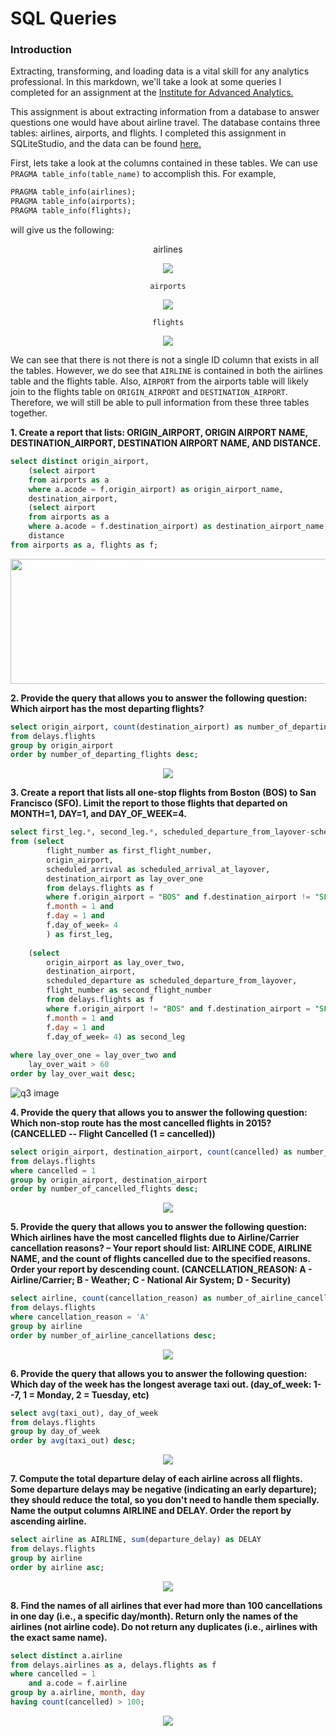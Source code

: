 # SQL Queries  
### Introduction  

Extracting, transforming, and loading data is a vital skill for any analytics professional. In this markdown, we'll take a look at some queries I completed for an assignment at the [Institute for Advanced Analytics.](https://analytics.ncsu.edu/)  

This assignment is about extracting information from a database to answer questions one would have about airline travel. The database contains three tables: airlines, airports, and flights. I completed this assignment in SQLiteStudio, and the data can be found [here.](https://www.kaggle.com/usdot/flight-delays#flights.csv)  

First, lets take a look at the columns contained in these tables. We can use `PRAGMA table_info(table_name)` to accomplish this. For example,  
```SQL
PRAGMA table_info(airlines);
PRAGMA table_info(airports);
PRAGMA table_info(flights);
```  
will give us the following:  

<p align="center"><bold>airlines</bold></p>
  
<p align="center">
  <img src="https://github.com/rjweis/sql-queries/blob/master/airlines_columns.PNG">  
</p>  
  
<p align="center"><code>airports</code></p>  
  
<p align="center">
  <img src="https://github.com/rjweis/sql-queries/blob/master/airports_columns.PNG">
</p>  
  
<p align="center"><code>flights</code></p>  
  
<p align="center">
  <img src="https://github.com/rjweis/sql-queries/blob/master/flights_columns.PNG">
</p>  
  
  
We can see that there is not there is not a single ID column that exists in all the tables. However, we do see that `AIRLINE` is contained in both the airlines table and the flights table. Also, `AIRPORT` from the airports table will likely join to the flights table on `ORIGIN_AIRPORT` and `DESTINATION_AIRPORT`. Therefore, we will still be able to pull information from these three tables together. 

**1. Create a report that lists: ORIGIN_AIRPORT, ORIGIN AIRPORT NAME, DESTINATION_AIRPORT, DESTINATION AIRPORT NAME, AND DISTANCE.**  
```SQL
select distinct origin_airport, 
    (select airport
    from airports as a
    where a.acode = f.origin_airport) as origin_airport_name,
    destination_airport, 
    (select airport
    from airports as a
    where a.acode = f.destination_airport) as destination_airport_name,
    distance
from airports as a, flights as f;
```  
<p align="center">
  <img width="860" height="200" src="https://github.com/rjweis/sql-queries/blob/master/q1.PNG">
</p>  

**2. Provide the query that allows you to answer the following question:  Which airport has the most departing flights?**  
```SQL
select origin_airport, count(destination_airport) as number_of_departing_flights
from delays.flights
group by origin_airport
order by number_of_departing_flights desc;
```  
<p align="center">
  <img src="https://github.com/rjweis/sql-queries/blob/master/q2.PNG">
</p>  

**3. Create a report that lists all one-stop flights from Boston (BOS) to San Francisco (SFO). Limit the report to those flights that departed on MONTH=1, DAY=1, and DAY_OF_WEEK=4.**  
```SQL
select first_leg.*, second_leg.*, scheduled_departure_from_layover-scheduled_arrival_at_layover as lay_over_wait
from (select 
        flight_number as first_flight_number, 
        origin_airport, 
        scheduled_arrival as scheduled_arrival_at_layover, 
        destination_airport as lay_over_one
        from delays.flights as f
        where f.origin_airport = "BOS" and f.destination_airport != "SFO" and
        f.month = 1 and
        f.day = 1 and 
        f.day_of_week= 4
        ) as first_leg,
        
    (select 
        origin_airport as lay_over_two, 
        destination_airport, 
        scheduled_departure as scheduled_departure_from_layover, 
        flight_number as second_flight_number
        from delays.flights as f
        where f.origin_airport != "BOS" and f.destination_airport = "SFO" and
        f.month = 1 and
        f.day = 1 and 
        f.day_of_week= 4) as second_leg
        
where lay_over_one = lay_over_two and 
    lay_over_wait > 60
order by lay_over_wait desc; 
```  
![q3 image](https://github.com/rjweis/sql-queries/blob/master/q3.PNG)

**4. Provide the query that allows you to answer the following question:  Which non-stop route has the most cancelled flights in 2015? (CANCELLED -- Flight Cancelled (1 = cancelled))**  
```SQL
select origin_airport, destination_airport, count(cancelled) as number_of_cancelled_flights
from delays.flights
where cancelled = 1
group by origin_airport, destination_airport
order by number_of_cancelled_flights desc;
```  
<p align="center">
  <img src="https://github.com/rjweis/sql-queries/blob/master/q4.PNG">
</p>  

**5. Provide the query that allows you to answer the following question:  Which airlines have the most cancelled flights due to Airline/Carrier cancellation reasons? – Your report should list: AIRLINE CODE, AIRLINE NAME, and the count of flights cancelled due to the specified reasons. Order your report by descending count. (CANCELLATION_REASON: A - Airline/Carrier; B - Weather; C - National Air System; D - Security)**  
```SQL
select airline, count(cancellation_reason) as number_of_airline_cancellations
from delays.flights
where cancellation_reason = 'A'
group by airline
order by number_of_airline_cancellations desc;
```  
<p align="center">
  <img src="https://github.com/rjweis/sql-queries/blob/master/q5.PNG">
</p>  

**6. Provide the query that allows you to answer the following question: Which day of the week has the longest average taxi out. (day_of_week: 1--7, 1 = Monday, 2 = Tuesday, etc)**  
```SQL
select avg(taxi_out), day_of_week
from delays.flights
group by day_of_week
order by avg(taxi_out) desc;
```  
<p align="center">
  <img src="https://github.com/rjweis/sql-queries/blob/master/q6.PNG">
</p>  

**7. Compute the total departure delay of each airline across all flights. Some departure delays may be negative (indicating an early departure); they should reduce the total, so you don't need to handle them specially. Name the output columns AIRLINE and DELAY. Order the report by ascending airline.**  
```SQL
select airline as AIRLINE, sum(departure_delay) as DELAY
from delays.flights
group by airline
order by airline asc;
```  
<p align="center">
  <img src="https://github.com/rjweis/sql-queries/blob/master/q7.PNG">
</p>  

**8. Find the names of all airlines that ever had more than 100 cancellations in one day (i.e., a specific day/month). Return only the names of the airlines (not airline code). Do not return any duplicates (i.e., airlines with the exact same name).**   
```SQL
select distinct a.airline
from delays.airlines as a, delays.flights as f 
where cancelled = 1
    and a.code = f.airline
group by a.airline, month, day
having count(cancelled) > 100;
```  
<p align="center">
  <img src="https://github.com/rjweis/sql-queries/blob/master/q8.PNG">
</p>  

